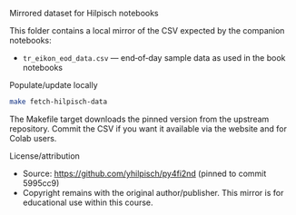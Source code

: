 Mirrored dataset for Hilpisch notebooks

This folder contains a local mirror of the CSV expected by the companion notebooks:

- `tr_eikon_eod_data.csv` — end‑of‑day sample data as used in the book notebooks

Populate/update locally

```bash
make fetch-hilpisch-data
```

The Makefile target downloads the pinned version from the upstream repository. Commit the CSV if you want it available via the website and for Colab users.

License/attribution
- Source: https://github.com/yhilpisch/py4fi2nd (pinned to commit 5995cc9)
- Copyright remains with the original author/publisher. This mirror is for educational use within this course.

